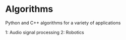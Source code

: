 # Algorithms
Python and C++ algorithms for a variety of applications

1: Audio signal processing
2: Robotics
